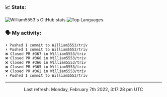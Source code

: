 ### 📈 Stats:
![William5553's GitHub stats](https://github-readme-stats.vercel.app/api?username=william5553&show_icons=true)
![Top Languages](https://github-readme-stats.vercel.app/api/top-langs/?username=william5553&langs_count=10&layout=compact)

### 🗣 My activity:
```
⬆️ Pushed 1 commit to William5553/triv
⬆️ Pushed 1 commit to William5553/triv
❌ Closed PR #367 in William5553/triv
❌ Closed PR #368 in William5553/triv
❌ Closed PR #366 in William5553/triv
❌ Closed PR #365 in William5553/triv
❌ Closed PR #362 in William5553/triv
⬆️ Pushed 1 commit to William5553/triv
```

------------
<p align="center">Last refresh: Monday, February 7th 2022, 3:17:28 pm UTC</p>
